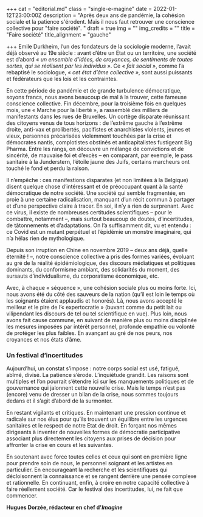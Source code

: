 +++
cat = "editorial.md"
class = "single-e-magine"
date = 2022-01-12T23:00:00Z
description = "Après deux ans de pandémie, la cohésion sociale et la patience s'érodent. Mais il nous faut retrouver une conscience collective pour \"faire société\". "
draft = true
img = ""
img_credits = ""
title = "Faire société"
title_alignment = "gauche"

+++
Emile Durkheim, l’un des fondateurs de la sociologie moderne, l’avait déjà observé au 19e siècle : avant d’être un Etat ou un territoire, une société est d’abord _« un ensemble d’idées, de croyances, de sentiments de toutes sortes, qui se réalisent par les individus »_. Ce _« fait social »_, comme l’a rebaptisé le sociologue, _« cet état d’âme collective »_, sont aussi puissants et fédérateurs que les lois et les contraintes.

En cette période de pandémie et de grande turbulence démocratique, soyons francs, nous avons beaucoup de mal à la trouver, cette fameuse conscience collective. Fin décembre, pour la troisième fois en quelques mois, une « Marche pour la liberté », a rassemblé des milliers de manifestants dans les rues de Bruxelles. Un cortège disparate réunissant des citoyens venus de tous horizons : de l’extrême gauche à l’extrême droite, anti-vax et prolibertés, pacifistes et anarchistes violents, jeunes et vieux, personnes précarisées violemment touchées par la crise et démocrates nantis, complotistes obstinés et anticapitalistes fustigeant Big Pharma. Entre les rangs, on découvre un mélange de convictions et de sincérité, de mauvaise foi et d’excès – en comparant, par exemple, le pass sanitaire à la Junderstern, l’étoile jaune des Juifs, certains marcheurs ont touché le fond et perdu la raison.

Il n’empêche : ces manifestions disparates (et non limitées à la Belgique) disent quelque chose d’intéressant et de préoccupant quant à la santé démocratique de notre société. Une société qui semble fragmentée, en proie à une certaine radicalisation, manquant d’un récit commun à partager et d’une perspective claire à tracer. En soi, il n’y a rien de surprenant. Avec ce virus, il existe de nombreuses certitudes scientifiques – pour le combattre, notamment –, mais surtout beaucoup de doutes, d’incertitudes, de tâtonnements et d’adaptations. On l’a suffisamment dit, vu et entendu : ce Covid est un mutant perpétuel et l’épidémie un monstre imaginaire, qui n’a hélas rien de mythologique.

Depuis son irruption en Chine en novembre 2019 – deux ans déjà, quelle éternité ! –, notre conscience collective a pris des formes variées, évoluant au gré de la réalité épidémiologique, des discours médiatiques et politiques dominants, du conformisme ambiant, des solidarités du moment, des sursauts d’individualisme, du corporatisme économique, etc.

Avec, à chaque « séquence », une cohésion sociale plus ou moins forte. Ici, nous avons été du côté des sauveurs de la nation (qu’il est loin le temps où les soignants étaient applaudis et honorés). Là, nous avons accepté le meilleur et le pire de l’« expertocratie » (buvant comme du petit lait ou vilipendant les discours de tel ou tel scientifique en vue). Plus loin, nous avons fait cause commune, en suivant de manière plus ou moins disciplinée les mesures imposées par intérêt personnel, profonde empathie ou volonté de protéger les plus faibles. En avançant au gré de nos peurs, nos croyances et nos états d’âme.

### Un festival d’incertitudes

Aujourd’hui, un constat s’impose : notre corps social est usé, fatigué, abîmé, divisé. La patience s’érode. L’inquiétude grandit. Les raisons sont multiples et l’on pourrait s’étendre ici sur les manquements politiques et de gouvernance qui jalonnent cette nouvelle crise. Mais le temps n’est pas (encore) venu de dresser un bilan de la crise, nous sommes toujours dedans et il s’agit d’abord de la surmonter.

En restant vigilants et critiques. En maintenant une pression continue et radicale sur nos élus pour qu’ils trouvent un équilibre entre les urgences sanitaires et le respect de notre Etat de droit. En forçant nos mêmes dirigeants à inventer de nouvelles formes de démocratie participative associant plus directement les citoyens aux prises de décision pour affronter la crise en cours et les suivantes.

En soutenant avec force toutes celles et ceux qui sont en première ligne pour prendre soin de nous, le personnel soignant et les artistes en particulier. En encourageant la recherche et les scientifiques qui décloisonnent la connaissance et se rangent derrière une pensée complexe et rationnelle. En continuant, enfin, à croire en notre capacité collective à faire réellement société. Car le festival des incertitudes, lui, ne fait que commencer.

**Hugues Dorzée, rédacteur en chef d'_Imagine_**